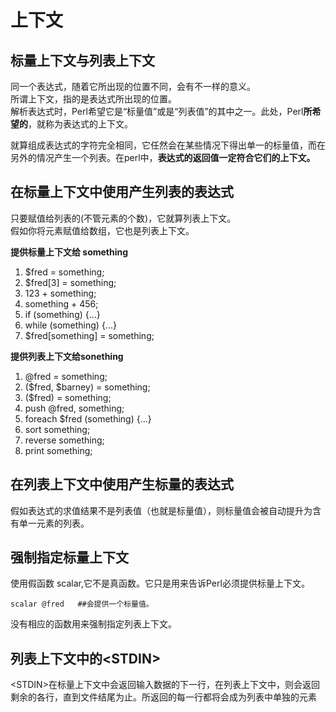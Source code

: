# 上下文 #

## 标量上下文与列表上下文 ##

同一个表达式，随着它所出现的位置不同，会有不一样的意义。  
所谓上下文，指的是表达式所出现的位置。  
解析表达式时，Perl希望它是“标量值”或是“列表值”的其中之一。此处，Perl**所希望的**，就称为表达式的上下文。  

就算组成表达式的字符完全相同，它任然会在某些情况下得出单一的标量值，而在另外的情况产生一个列表。在perl中，**表达式的返回值一定符合它们的上下文。**

## 在标量上下文中使用产生列表的表达式 ##

只要赋值给列表的(不管元素的个数)，它就算列表上下文。  
假如你将元素赋值给数组，它也是列表上下文。

**提供标量上下文给 something**  
1. $fred = something;  
2. $fred[3] = something;  
3. 123 + something;  
4. something + 456;  
5. if (something) {...}  
6. while (something) {...}  
7. $fred[something] = something;

**提供列表上下文给sonething**  
1. @fred = something;  
2. ($fred, $barney) = something;  
3. ($fred) = something;  
4. push @fred, something;  
5. foreach $fred (something) {...}  
6. sort something;  
7. reverse something;  
8. print something;

## 在列表上下文中使用产生标量的表达式 ##

假如表达式的求值结果不是列表值（也就是标量值），则标量值会被自动提升为含有单一元素的列表。

## 强制指定标量上下文 ##

使用假函数 scalar,它不是真函数。它只是用来告诉Perl必须提供标量上下文。

	scalar @fred   ##会提供一个标量值。

没有相应的函数用来强制指定列表上下文。

## 列表上下文中的<STDIN\> ##

<STDIN\>在标量上下文中会返回输入数据的下一行，在列表上下文中，则会返回剩余的各行，直到文件结尾为止。所返回的每一行都将会成为列表中单独的元素